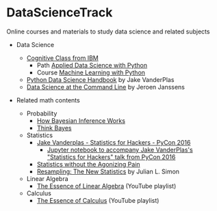# DataScienceTrack
Online courses and materials to study data science and related subjects

* Data Science
  * [Cognitive Class from IBM](https://cognitiveclass.ai/)
    * Path [Applied Data Science with Python](https://cognitiveclass.ai/learn/data-science-with-python/)
    * Course [Machine Learning with Python](https://cognitiveclass.ai/courses/machine-learning-with-python/)
  * [Python Data Science Handbook](https://github.com/jakevdp/PythonDataScienceHandbook) by Jake VanderPlas
  * [Data Science at the Command Line](https://www.datascienceatthecommandline.com) by Jeroen Janssens
  
* Related math contents
  * Probability
    * [How Bayesian Inference Works](http://brohrer.github.io/how_bayesian_inference_works.html)
    * [Think Bayes](https://greenteapress.com/wp/think-bayes/)
  * Statistics
    * [Jake Vanderplas - Statistics for Hackers - PyCon 2016](https://www.youtube.com/watch?v=Iq9DzN6mvYA&t=553s)
      * [Jupyter notebook to accompany Jake VanderPlas's "Statistics for Hackers" talk from PyCon 2016](https://github.com/croach/statistics-for-hackers)
    * [Statistics without the Agonizing Pain](https://www.youtube.com/watch?v=5Dnw46eC-0o&t=601s)
    * [Resampling: The New Statistics](http://www.resample.com/intro-text-online/) by Julian L. Simon
  * Linear Algebra
    * [The Essence of Linear Algebra](https://www.youtube.com/watch?v=kjBOesZCoqc&list=PLZHQObOWTQDPD3MizzM2xVFitgF8hE_ab) (YouTube playlist)
  * Calculus
    * [The Essence of Calculus](https://www.youtube.com/watch?v=WUvTyaaNkzM&list=PLZHQObOWTQDMsr9K-rj53DwVRMYO3t5Yr) (YouTube playlist)
